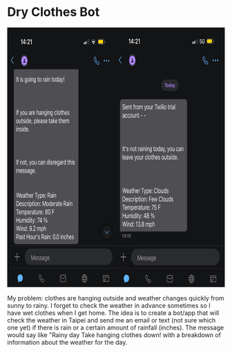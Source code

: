 # Dry Clothes Bot

<div align="center">
    <img alt="Screenshot" src="files/dry_clothes_bot_3.png" width="800px" height="600px">
</div>

My problem: clothes are hanging outside and weather changes quickly from sunny to rainy. I forget to check the weather in advance sometimes so I have wet clothes when I get home. The idea is to create a bot/app that will check the weather in Taipei and send me an email or text (not sure which one yet) if there is rain or a certain amount of rainfall (inches). The message would say like "Rainy day Take hanging clothes down! with a breakdown of information about the weather for the day.


